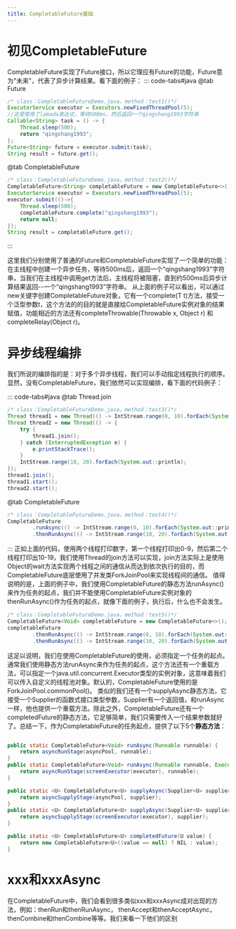 ```yaml
---
title: CompletableFuture基础
---
```


# 初见CompletableFuture

CompletableFuture实现了Future接口，所以它理应有Future的功能，Future意为"未来"，代表了异步计算结果。看下面的例子：
::: code-tabs#java
@tab Future

```java
/* class：CompletableFutureDemo.java，method：test1()*/
ExecutorService executor = Executors.newFixedThreadPool(5); 
//这里使用了lamada表达式，等待500ms，然后返回一个qingshang1993字符串
Callable<String> task = () -> {
    Thread.sleep(500);
    return "qingshang1993";
};
Future<String> future = executor.submit(task);
String result = future.get(); 
```

@tab CompletableFuture

```java
/* class：CompletableFutureDemo.java，method：test2()*/
CompletableFuture<String> completableFuture = new CompletableFuture<>();
ExecutorService executor = Executors.newFixedThreadPool(5);
executor.submit(()->{
    Thread.sleep(500);
    completableFuture.complete("qingshang1993");
    return null;
});
String result = completableFuture.get();
```
:::

这里我们分别使用了普通的Future和CompletableFuture实现了一个简单的功能：在主线程中创建一个异步任务，等待500ms后，返回一个“qingshang1993”字符串，当我们在主线程中调用get方法后，主线程将被阻塞，直到约500ms后异步计算结果返回--一个“qingshang1993”字符串。
从上面的例子可以看出，可以通过new关键字创建CompletableFuture对象，它有一个complete(T t)方法，接受一个泛型参数t，这个方法的的目的就是直接给CompletableFuture实例对象的结果赋值，功能相近的方法还有completeThrowable(Throwable x, Object r) 和 completeRelay(Object r)。
# 异步线程编排
我们所说的编排指的是：对于多个异步线程，我们可以手动指定线程执行的顺序。显然，没有CompletableFuture，我们依然可以实现编排，看下面的代码例子：

::: code-tabs#java
@tab Thread.join

```java
/* class：CompletableFutureDemo.java，method：test3()*/
Thread thread1 = new Thread(() -> IntStream.range(0, 10).forEach(System.out::println));
Thread thread2 = new Thread(() -> {
    try {
        thread1.join();
    } catch (InterruptedException e) {
        e.printStackTrace();
    }
    IntStream.range(10, 20).forEach(System.out::println);
});
thread1.join();
thread1.start();
thread2.start();
```

@tab CompletableFuture

```java
/* class：CompletableFutureDemo.java，method：test4()*/
CompletableFuture
        .runAsync(() -> IntStream.range(0, 10).forEach(System.out::println))
        .thenRunAsync(() -> IntStream.range(10, 20).forEach(System.out::println));
```
:::
正如上面的代码，使用两个线程打印数字，第一个线程打印出0-9，然后第二个线程打印出10-19，我们使用Thread的join方法可以实现，join方法实际上是使用Object的wait方法实现两个线程之间的通信从而达到依次执行的目的，而CompletableFuture底层使用了并发类ForkJoinPool来实现线程间的通信。
值得说明的是，上面的例子中，我们使用CompletableFuture的静态方法runAsync()来作为任务的起点，我们并不能使用CompletableFuture实例对象的thenRunAsync()作为任务的起点，就像下面的例子，执行后，什么也不会发生。
```java
/* class：CompletableFutureDemo.java，method：test5()*/
CompletableFuture<Void> completableFuture = new CompletableFuture<>();
completableFuture
        .thenRunAsync(() -> IntStream.range(0, 10).forEach(System.out::println))
        .thenRunAsync(() -> IntStream.range(10, 20).forEach(System.out::println));
```
这足以说明，我们在使用CompletableFuture的使用，必须指定一个任务的起点。通常我们使用静态方法runAsync来作为任务的起点，这个方法还有一个重载方法，可以指定一个java.util.concurrent.Executor类型的实例对象，这意味着我们可以传入自定义的线程池对象。默认的，CompletableFuture使用的是ForkJoinPool.commonPool()。
类似的我们还有一个supplyAsync静态方法，它接受一个Supplier的函数式接口类型参数，Supplier有一个返回值，和runAsync一样，他也提供一个重载方法。除此之外，CompletableFuture还有一个completedFuture的静态方法，它足够简单，我们只需要传入一个结果参数就好了。总结一下，作为CompletableFuture的任务起点，提供了以下5个**静态方法**：
```java

public static CompletableFuture<Void> runAsync(Runnable runnable) {
    return asyncRunStage(asyncPool, runnable);
}
public static CompletableFuture<Void> runAsync(Runnable runnable, Executor executor) {
    return asyncRunStage(screenExecutor(executor), runnable);
}

public static <U> CompletableFuture<U> supplyAsync(Supplier<U> supplier) {
    return asyncSupplyStage(asyncPool, supplier);
}
public static <U> CompletableFuture<U> supplyAsync(Supplier<U> supplier, Executor executor) {
    return asyncSupplyStage(screenExecutor(executor), supplier);
}

public static <U> CompletableFuture<U> completedFuture(U value) {
    return new CompletableFuture<U>((value == null) ? NIL : value);
}
```
# xxx和xxxAsync
在CompletableFuture中，我们会看到很多类似xxx和xxxAsync成对出现的方法，例如：thenRun和thenRunAsync，
thenAccept和thenAcceptAsync，thenCombine和thenCombine等等。我们来看一下他们的区别


